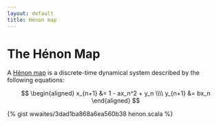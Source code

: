 ```yaml
---
layout: default
title: Hénon map
---
```


The Hénon Map
=============

A [Hénon map](https://en.wikipedia.org/wiki/H%C3%A9non_map)
is a discrete-time dynamical system described by the following
equations:

$$
\begin{aligned}
x_{n+1} &= 1 - ax_n^2 + y_n \\\\
y_{n+1} &= bx_n
\end{aligned}
$$

{% gist wwaites/3dad1ba868a6ea560b38 henon.scala %}
